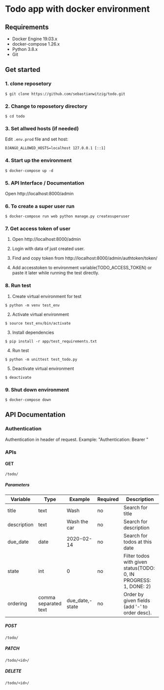 # Todo app with docker environment

## Requirements
- Docker Engine 19.03.x
- docker-compose 1.26.x
- Python 3.8.x
- Git

## Get started

### 1. clone reposetory
    
```
$ git clone https://github.com/sebastianwitzig/todo.git
```
    
### 2. Change to reposetory directory
    
```
$ cd todo
```
    
### 3. Set allwed hosts (if needed)
Edit ```.env.prod``` file and set host:
    
```
DJANGO_ALLOWED_HOSTS=localhost 127.0.0.1 [::1]
```

### 4. Start up the environment
    
```
$ docker-compose up -d
```

### 5. API Interface / Documentation
    
   Open http://localhost:8000/admin


### 6. To create a super user run
    
```
$ docker-compose run web python manage.py createsuperuser
```
    
### 7. Get access token of user

   1. Open http://localhost:8000/admin

   2. Login with data of just created user.

   3. Find and copy token from http://localhost:8000/admin/authtoken/token/

   4. Add accesstoken to environment variable(TODO_ACCESS_TOKEN) or paste it later while running the test directly.


### 8. Run test
  
   1. Create virtual environment for test
    
```
$ python -m venv test_env
```
    
   2. Activate virtual environment
    
```
$ source test_env/bin/activate
```
    
   3. Install dependencies
    
```
$ pip install -r app/test_requirements.txt
```
    
   4. Run test
    
```
$ python -m unittest test_todo.py
```
    
   5. Deactivate virtual environment
    
```
$ deactivate
```

### 9. Shut down environment

```
$ docker-compose down
```

## API Documentation

### Authentication
Authentication in header of request.
Example: "Authentication: Bearer <TOKEN>"

### APIs

#### GET
    /todo/

##### Parameters

| Variable    | Type                 | Example         | Required | Description                                                      |
| --------    | ----                 | -------         | -------- | -----------                                                      |
| title       | text                 | Wash            | no       | Search for title                                                 |
| description | text                 | Wash the car    | no       | Search for description                                           |
| due_date    | date                 | 2020-02-14      | no       | Search for todos at this date                                    |
| state       | int                  | 0               | no       | Filter todos with given status(TODO: 0, IN PROGRESS: 1, DONE: 2) |
| ordering    | comma separated text | due_date,-state | no       | Order by given fields (add '-' to order desc).                   |

##### POST
    /todo/

##### PATCH
    /todo/<id>/

##### DELETE
    /todo/<id>/

